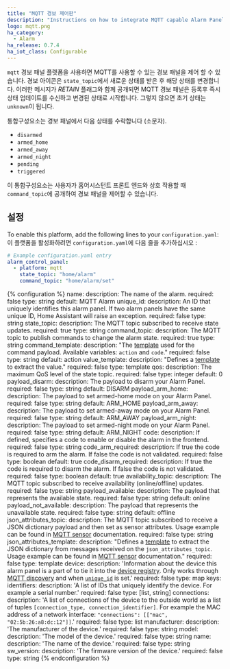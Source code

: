 ```yaml
---
title: "MQTT 경보 제어판"
description: "Instructions on how to integrate MQTT capable Alarm Panels into Home Assistant."
logo: mqtt.png
ha_category:
  - Alarm
ha_release: 0.7.4
ha_iot_class: Configurable
---
```


`mqtt` 경보 패널 플랫폼을 사용하면 MQTT를 사용할 수 있는 경보 패널을 제어 할 수 있습니다. 경보 아이콘은 `state_topic`에서 새로운 상태를 받은 후 해당 상태를 변경합니다. 이러한 메시지가 *RETAIN* 플래그와 함께 공개되면 MQTT 경보 패널은 등록후 즉시 상태 업데이트를 수신하고 변경된 상태로 시작합니다. 그렇지 않으면 초기 상태는 `unknown`이 됩니다.

통합구성요소는 경보 패널에서 다음 상태를 수락합니다 (소문자).

- `disarmed`
- `armed_home`
- `armed_away`
- `armed_night`
- `pending`
- `triggered`

이 통합구성요소는 사용자가 홈어시스턴트 프론트 엔드와 상호 작용할 때 `command_topic`에 공개하여 경보 패널을 제어할 수 있습니다.

## 설정

To enable this platform, add the following lines to your `configuration.yaml`:
이 플랫폼을 활성화하려면 `configuration.yaml`에 다음 줄을 추가하십시오 :

```yaml
# Example configuration.yaml entry
alarm_control_panel:
  - platform: mqtt
    state_topic: "home/alarm"
    command_topic: "home/alarm/set"
```

{% configuration %}
name:
  description: The name of the alarm.
  required: false
  type: string
  default: MQTT Alarm
unique_id:
   description: An ID that uniquely identifies this alarm panel. If two alarm panels have the same unique ID, Home Assistant will raise an exception.
   required: false
   type: string
state_topic:
  description: The MQTT topic subscribed to receive state updates.
  required: true
  type: string
command_topic:
  description: The MQTT topic to publish commands to change the alarm state.
  required: true
  type: string
command_template:
  description: "The [template](/docs/configuration/templating/#processing-incoming-data) used for the command payload. Available variables: `action` and `code`."
  required: false
  type: string
  default: action
value_template:
  description: "Defines a [template](/docs/configuration/templating/#processing-incoming-data) to extract the value."
  required: false
  type: template
qos:
  description: The maximum QoS level of the state topic.
  required: false
  type: integer
  default: 0
payload_disarm:
  description: The payload to disarm your Alarm Panel.
  required: false
  type: string
  default: DISARM
payload_arm_home:
  description: The payload to set armed-home mode on your Alarm Panel.
  required: false
  type: string
  default: ARM_HOME
payload_arm_away:
  description: The payload to set armed-away mode on your Alarm Panel.
  required: false
  type: string
  default: ARM_AWAY
payload_arm_night:
  description: The payload to set armed-night mode on your Alarm Panel.
  required: false
  type: string
  default: ARM_NIGHT
code:
  description: If defined, specifies a code to enable or disable the alarm in the frontend.
  required: false
  type: string
code_arm_required:
  description: If true the code is required to arm the alarm. If false the code is not validated.
  required: false
  type: boolean
  default: true
code_disarm_required:
  description: If true the code is required to disarm the alarm. If false the code is not validated.
  required: false
  type: boolean
  default: true
availability_topic:
  description: The MQTT topic subscribed to receive availability (online/offline) updates.
  required: false
  type: string
payload_available:
  description: The payload that represents the available state.
  required: false
  type: string
  default: online
payload_not_available:
  description: The payload that represents the unavailable state.
  required: false
  type: string
  default: offline
json_attributes_topic:
  description: The MQTT topic subscribed to receive a JSON dictionary payload and then set as sensor attributes. Usage example can be found in [MQTT sensor](/integrations/sensor.mqtt/#json-attributes-topic-configuration) documentation.
  required: false
  type: string
json_attributes_template:
  description: "Defines a [template](/docs/configuration/templating/#processing-incoming-data) to extract the JSON dictionary from messages received on the `json_attributes_topic`. Usage example can be found in [MQTT sensor](/integrations/sensor.mqtt/#json-attributes-template-configuration) documentation."
  required: false
  type: template
device:
  description: 'Information about the device this alarm panel is a part of to tie it into the [device registry](https://developers.home-assistant.io/docs/en/device_registry_index.html). Only works through [MQTT discovery](/docs/mqtt/discovery/) and when [`unique_id`](#unique_id) is set.'
  required: false
  type: map
  keys:
    identifiers:
      description: 'A list of IDs that uniquely identify the device. For example a serial number.'
      required: false
      type: [list, string]
    connections:
      description: 'A list of connections of the device to the outside world as a list of tuples `[connection_type, connection_identifier]`. For example the MAC address of a network interface: `"connections": [["mac", "02:5b:26:a8:dc:12"]]`.'
      required: false
      type: list
    manufacturer:
      description: 'The manufacturer of the device.'
      required: false
      type: string
    model:
      description: 'The model of the device.'
      required: false
      type: string
    name:
      description: 'The name of the device.'
      required: false
      type: string
    sw_version:
      description: 'The firmware version of the device.'
      required: false
      type: string
{% endconfiguration %}

